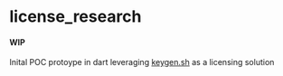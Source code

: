 # license_research
#### WIP 
Inital POC protoype in dart leveraging [keygen.sh](https://keygen.sh) as a licensing solution
